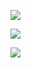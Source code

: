 ![](/assets/img/chrome_FAbi3z8b6O.png)


![](/assets/img/chrome_E6ot8y30qE.png)


![](/assets/img/chrome_zFdRFAK70Z.png)